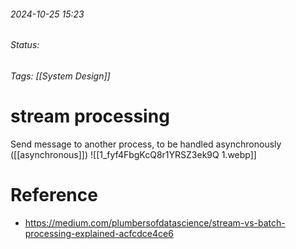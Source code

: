 
###### 2024-10-25 15:23
###### Status:
###### Tags: [[System Design]]

# stream processing

Send message to another process, to be handled asynchronously ([[asynchronous]])
![[1_fyf4FbgKcQ8r1YRSZ3ek9Q 1.webp]]

# Reference
- https://medium.com/plumbersofdatascience/stream-vs-batch-processing-explained-acfcdce4ce6